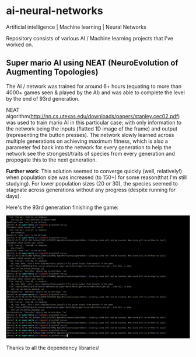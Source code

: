 # ai-neural-networks
Artificial intelligence | Machine learning | Neural Networks

Repository consists of various AI / Machine learning projects that I've worked on. 
## Super mario AI using NEAT (NeuroEvolution of Augmenting Topologies)
The AI / network was trained for around 6+ hours (equating to more than 4000+ games seen & played by the AI) and was able to complete the level by the end of 93rd generation. 

NEAT algorithm(http://nn.cs.utexas.edu/downloads/papers/stanley.cec02.pdf) was used to train mario AI in this particular case; with only information to the network being the inputs (flatted 1D image of the frame) and output (representing the button presses). The network slowly learned across multiple generations on achieving maximum fitness, which is also a parameter fed back into the network for every generation to help the network see the strongest/traits of species from every generation and propogate this to the next generation.

**Further work**: This solution seemed to converge quickly (well, relatively!) when population size was increased (to 150+) for some reason(that I'm still studying). For lower population sizes (20 or 30), the species seemed to stagnate across generations without any progress (despite running for days).

Here's the 93rd generation finishing the game:

![](winning-AI-player.gif)

Thanks to all the dependency libraries!
